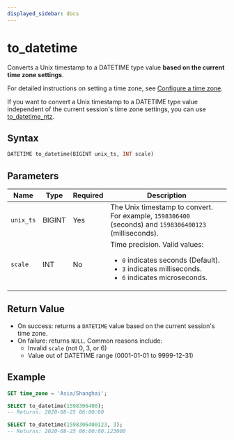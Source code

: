 ```yaml
---
displayed_sidebar: docs
---
```


# to_datetime

Converts a Unix timestamp to a DATETIME type value **based on the current time zone settings**.

For detailed instructions on setting a time zone, see [Configure a time zone](../../../administration/management/timezone.md).

If you want to convert a Unix timestamp to a DATETIME type value independent of the current session's time zone settings, you can use [to_datetime_ntz](./to_datetime_ntz.md).

## Syntax

```sql
DATETIME to_datetime(BIGINT unix_ts, INT scale)
```

## Parameters

| Name      | Type   | Required | Description                                             |
| --------- | ------ | -------- | ------------------------------------------------------- |
| `unix_ts` | BIGINT | Yes      | The Unix timestamp to convert. For example, `1598306400` (seconds) and `1598306400123` (milliseconds). |
| `scale`   | INT    | No       | Time precision. Valid values:<ul><li>`0` indicates seconds (Default).</li><li>`3` indicates milliseconds.</li><li>`6` indicates microseconds.</li></ul> |

## Return Value

- On success: returns a `DATETIME` value based on the current session's time zone.
- On failure: returns `NULL`. Common reasons include:
  - Invalid `scale` (not 0, 3, or 6)
  - Value out of DATETIME range (0001-01-01 to 9999-12-31)

## Example 

```sql
SET time_zone = 'Asia/Shanghai';

SELECT to_datetime(1598306400);
-- Returns: 2020-08-25 06:00:00

SELECT to_datetime(1598306400123, 3);
-- Returns: 2020-08-25 06:00:00.123000
```